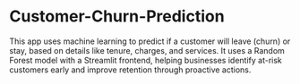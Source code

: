 # Customer-Churn-Prediction
This app uses machine learning to predict if a customer will leave (churn) or stay, based on details like tenure, charges, and services. It uses a Random Forest model with a Streamlit frontend, helping businesses identify at-risk customers early and improve retention through proactive actions.
